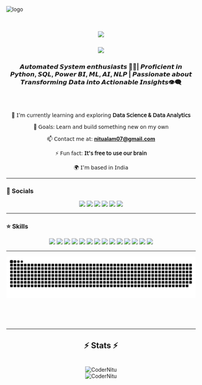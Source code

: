 ![logo](https://github.com/CoderNitu/CoderNitu/blob/main/Github%20Banner.png)

 <h1 align="center">
  <img src="https://readme-typing-svg.herokuapp.com/?font=Righteous&size=35&center=true&vCenter=true&width=500&height=70&duration=4000&lines=Hi+There!+👋;+I'm+Nitu+Alam!;" />
</h1>

<p align="center">
<img src="https://komarev.com/ghpvc/?username=CoderNitu&style=for-the-badge">
</p>

 <h3 align="center">𝘼𝙪𝙩𝙤𝙢𝙖𝙩𝙚𝙙 𝙎𝙮𝙨𝙩𝙚𝙢 𝙚𝙣𝙩𝙝𝙪𝙨𝙞𝙖𝙨𝙩𝙨 👩‍💻| 𝙋𝙧𝙤𝙛𝙞𝙘𝙞𝙚𝙣𝙩 𝙞𝙣 𝙋𝙮𝙩𝙝𝙤𝙣, 𝙎𝙌𝙇, 𝙋𝙤𝙬𝙚𝙧 𝘽𝙄, 𝙈𝙇, 𝘼𝙄, 𝙉𝙇𝙋 | 𝙋𝙖𝙨𝙨𝙞𝙤𝙣𝙖𝙩𝙚 𝙖𝙗𝙤𝙪𝙩 𝙏𝙧𝙖𝙣𝙨𝙛𝙤𝙧𝙢𝙞𝙣𝙜 𝘿𝙖𝙩𝙖 𝙞𝙣𝙩𝙤 𝘼𝙘𝙩𝙞𝙤𝙣𝙖𝙗𝙡𝙚 𝙄𝙣𝙨𝙞𝙜𝙝𝙩𝙨👁‍🗨</h3>

<br/>

## 
<div align="center">
  
🌱 𝖨’𝗆 𝖼𝗎𝗋𝗋𝖾𝗇𝗍𝗅𝗒 𝗅𝖾𝖺𝗋𝗇𝗂𝗇𝗀 𝖺𝗇𝖽 𝖾𝗑𝗉𝗅𝗈𝗋𝗂𝗇𝗀 **𝖣𝖺𝗍𝖺 𝖲𝖼𝗂𝖾𝗇𝖼𝖾 & 𝖣𝖺𝗍𝖺 𝖠𝗇𝖺𝗅𝗒𝗍𝗂𝖼𝗌**

🥅 𝖦𝗈𝖺𝗅𝗌: 𝖫𝖾𝖺𝗋𝗇 𝖺𝗇𝖽 𝖻𝗎𝗂𝗅𝖽 𝗌𝗈𝗆𝖾𝗍𝗁𝗂𝗇𝗀 𝗇𝖾𝗐 𝗈𝗇 𝗆𝗒 𝗈𝗐𝗇

📫 𝖢𝗈𝗇𝗍𝖺𝖼𝗍 𝗆𝖾 𝖺𝗍: **nitualam07@gmail.com**

⚡ 𝖥𝗎𝗇 𝖿𝖺𝖼𝗍: **𝖨𝗍'𝗌 𝖿𝗋𝖾𝖾 𝗍𝗈 𝗎𝗌𝖾 𝗈𝗎𝗋 𝖻𝗋𝖺𝗂𝗇**

🌍 𝖨'𝗆 𝖻𝖺𝗌𝖾𝖽 𝗂𝗇 𝖨𝗇𝖽𝗂𝖺

 </div>
 <hr/>
 
 ### 🤙 Socials

<p align="center">  
<a href="https://www.instagram.com/lifestyle_entertrainer/"><img src = "https://img.shields.io/badge/Instagram-%23E4405F.svg?style=for-the-badge&logo=Instagram&logoColor=white"></a>
<a href="https://www.linkedin.com/in/nitu-alam-link/" target="_blank" rel="noreferrer"><img src="https://img.shields.io/badge/linkedin-%230077B5.svg?style=for-the-badge&logo=linkedin&logoColor=white"></a> 
<a href="https://twitter.com/Tenacious_45"><img src = "https://img.shields.io/badge/Twitter-%231DA1F2.svg?style=for-the-badge&logo=Twitter&logoColor=white"></a>
<a href="https://github.com/CoderNitu"><img src="https://img.shields.io/badge/github-%23121011.svg?style=for-the-badge&logo=github&logoColor=white"></a>
<a href="https://auth.geeksforgeeks.org/user/nitualam07/?utm_source=geeksforgeeks&utm_medium=my_profile&utm_campaign=auth_user"><img src="https://img.shields.io/badge/Geeks_for_Geeks-gray?style=for-the-badge&logo=geeksforgeeks&logoColor=35914c"></a>
<a href="https://www.quora.com/profile/Nitu-Alam-1"><img src="https://img.shields.io/badge/Quora-%23B92B27.svg?&style=for-the-badge&logo=Quora&logoColor=white"></a>

<hr/>


### ⭐ Skills

<p align="center">
<img src="https://img.shields.io/badge/c-%2300599C.svg?style=for-the-badge&logo=c&logoColor=white">
<img src="https://img.shields.io/badge/c++-%2300599C.svg?style=for-the-badge&logo=c%2B%2B&logoColor=white">
<img src="https://img.shields.io/badge/css3-%231572B6.svg?style=for-the-badge&logo=css3&logoColor=white">
<img src="https://img.shields.io/badge/html5-%23E34F26.svg?style=for-the-badge&logo=html5&logoColor=white">
<img src="https://img.shields.io/badge/java-%23ED8B00.svg?style=for-the-badge&logo=openjdk&logoColor=white">
 <img src="https://img.shields.io/badge/javascript-%23323330.svg?style=for-the-badge&logo=javascript&logoColor=%23F7DF1E">
<img src="https://img.shields.io/badge/php-%23777BB4.svg?style=for-the-badge&logo=php&logoColor=white">
<img src="https://img.shields.io/badge/Power BI-%23007ACC.svg?style=for-the-badge&logo=Power BI&logoColor=white">
<img src="https://img.shields.io/badge/bootstrap-%23563D7C.svg?style=for-the-badge&logo=bootstrap&logoColor=white">
<img src="https://img.shields.io/badge/MS Excel-0769AD?style=for-the-badge&logo=MS Excel&logoColor=white">
 <img src="https://img.shields.io/badge/Python-0769AD?style=for-the-badge&logo=Python&logoColor=white">
 <img src="https://img.shields.io/badge/MySQL-%23323330.svg?style=for-the-badge&logo=MySQL&logoColor=%23F7DF1E">
 <img src="https://img.shields.io/badge/PostgerSQL-%23323330.svg?style=for-the-badge&logo=PostgerSQL&logoColor=%23F7DF1E">
 <img src="https://img.shields.io/badge/TensorFlow-%23323330.svg?style=for-the-badge&logo=TensorFlow&logoColor=%23F7DF1E">
</p>
<hr/>


<div align="center">
  <img alt="snake eating my contributions" src="https://raw.githubusercontent.com/salesp07/salesp07/output/github-contribution-grid-snake.svg" />
  
  <br/><br/><br/>
</div>
<hr/>

<h2 align="center">⚡ Stats ⚡</h2>
<br>
<div align=center>

  <img width=390 src="https://github-readme-stats.vercel.app/api/top-langs?username=CoderNitu&show_icons=true&locale=en&layout=compact" alt="CoderNitu" />
   <br>
  <img width=390 src="https://github-readme-streak-stats.herokuapp.com/?user=CoderNitu&" alt="CoderNitu" />
  
  </div>
